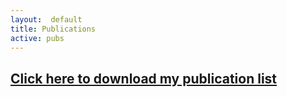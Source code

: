 ```yaml
---
layout:  default
title: Publications
active: pubs
---
```


<!-- {% include asw-pub-inc.html %} !-->

## [Click here to download my publication list](docs/asw-pubs.pdf) 
